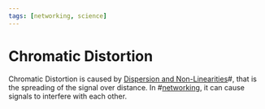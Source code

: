 ```yaml
---
tags: [networking, science]
---
```


# Chromatic Distortion

Chromatic Distortion is caused by [Dispersion and Non-Linearities](202209021304.md)#,
that is the spreading of the signal over distance. In
#[networking](202209021233.md), it can cause signals to interfere with each other.
